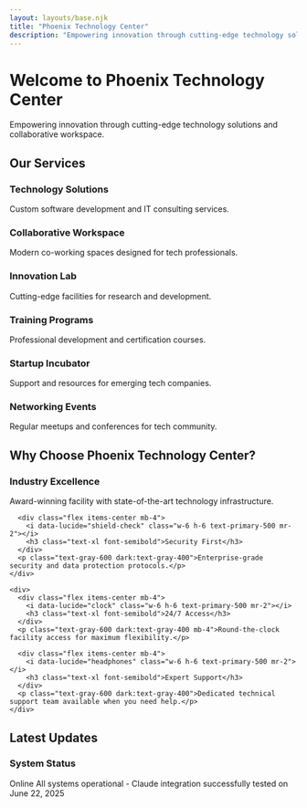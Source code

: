 ```yaml
---
layout: layouts/base.njk
title: "Phoenix Technology Center"
description: "Empowering innovation through cutting-edge technology solutions and collaborative workspace"
---
```


# Welcome to Phoenix Technology Center

Empowering innovation through cutting-edge technology solutions and collaborative workspace.

## Our Services

<div class="grid grid-cols-1 md:grid-cols-2 lg:grid-cols-3 gap-6 mt-8">
  <div class="card p-6">
    <div class="flex items-center mb-4">
      <i data-lucide="cpu" class="w-8 h-8 text-primary-500 mr-3"></i>
      <h3 class="text-lg font-semibold">Technology Solutions</h3>
    </div>
    <p class="text-gray-600 dark:text-gray-400">Custom software development and IT consulting services.</p>
  </div>
  
  <div class="card p-6">
    <div class="flex items-center mb-4">
      <i data-lucide="users" class="w-8 h-8 text-primary-500 mr-3"></i>
      <h3 class="text-lg font-semibold">Collaborative Workspace</h3>
    </div>
    <p class="text-gray-600 dark:text-gray-400">Modern co-working spaces designed for tech professionals.</p>
  </div>
  
  <div class="card p-6">
    <div class="flex items-center mb-4">
      <i data-lucide="lightbulb" class="w-8 h-8 text-primary-500 mr-3"></i>
      <h3 class="text-lg font-semibold">Innovation Lab</h3>
    </div>
    <p class="text-gray-600 dark:text-gray-400">Cutting-edge facilities for research and development.</p>
  </div>
  
  <div class="card p-6">
    <div class="flex items-center mb-4">
      <i data-lucide="graduation-cap" class="w-8 h-8 text-primary-500 mr-3"></i>
      <h3 class="text-lg font-semibold">Training Programs</h3>
    </div>
    <p class="text-gray-600 dark:text-gray-400">Professional development and certification courses.</p>
  </div>
  
  <div class="card p-6">
    <div class="flex items-center mb-4">
      <i data-lucide="rocket" class="w-8 h-8 text-primary-500 mr-3"></i>
      <h3 class="text-lg font-semibold">Startup Incubator</h3>
    </div>
    <p class="text-gray-600 dark:text-gray-400">Support and resources for emerging tech companies.</p>
  </div>
  
  <div class="card p-6">
    <div class="flex items-center mb-4">
      <i data-lucide="network" class="w-8 h-8 text-primary-500 mr-3"></i>
      <h3 class="text-lg font-semibold">Networking Events</h3>
    </div>
    <p class="text-gray-600 dark:text-gray-400">Regular meetups and conferences for tech community.</p>
  </div>
</div>

## Why Choose Phoenix Technology Center?

<div class="card max-w-4xl mx-auto mt-12 p-8">
  <div class="grid grid-cols-1 md:grid-cols-2 gap-8">
    <div>
      <div class="flex items-center mb-4">
        <i data-lucide="award" class="w-6 h-6 text-primary-500 mr-2"></i>
        <h3 class="text-xl font-semibold">Industry Excellence</h3>
      </div>
      <p class="text-gray-600 dark:text-gray-400 mb-4">Award-winning facility with state-of-the-art technology infrastructure.</p>
      
      <div class="flex items-center mb-4">
        <i data-lucide="shield-check" class="w-6 h-6 text-primary-500 mr-2"></i>
        <h3 class="text-xl font-semibold">Security First</h3>
      </div>
      <p class="text-gray-600 dark:text-gray-400">Enterprise-grade security and data protection protocols.</p>
    </div>
    
    <div>
      <div class="flex items-center mb-4">
        <i data-lucide="clock" class="w-6 h-6 text-primary-500 mr-2"></i>
        <h3 class="text-xl font-semibold">24/7 Access</h3>
      </div>
      <p class="text-gray-600 dark:text-gray-400 mb-4">Round-the-clock facility access for maximum flexibility.</p>
      
      <div class="flex items-center mb-4">
        <i data-lucide="headphones" class="w-6 h-6 text-primary-500 mr-2"></i>
        <h3 class="text-xl font-semibold">Expert Support</h3>
      </div>
      <p class="text-gray-600 dark:text-gray-400">Dedicated technical support team available when you need help.</p>
    </div>
  </div>
</div>

## Latest Updates

<div class="card max-w-4xl mx-auto mt-8 p-6">
  <div class="flex items-center mb-3">
    <i data-lucide="info" class="w-5 h-5 text-primary-500 mr-2"></i>
    <h3 class="text-lg font-semibold">System Status</h3>
  </div>
  <p class="text-gray-600 dark:text-gray-400">
    <span class="inline-flex items-center px-2.5 py-0.5 rounded-full text-xs font-medium bg-green-100 text-green-800 dark:bg-green-900 dark:text-green-200">
      Online
    </span>
    All systems operational - Claude integration successfully tested on June 22, 2025
  </p>
</div>